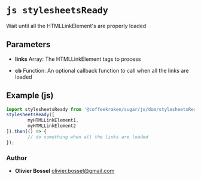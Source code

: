 


<!-- @namespace    sugar.js.dom -->
<!-- @name    stylesheetsReady -->

# ```js stylesheetsReady ```


Wait until all the HTMLLinkElement's are properly loaded

## Parameters

- **links**  Array<HTMLLinkElement>: The HTMLLinkElement tags to process

- **cb**  Function: An optional callback function to call when all the links are loaded



## Example (js)

```js
import stylesheetsReady from '@coffeekraken/sugar/js/dom/stylesheetsReady'
stylesheetsReady([
		myHTMLLinkElement1,
		myHTMLLinkElement2
]).then(() => {
		// do something when all the links are loaded
});
```


### Author
- **Olivier Bossel** <a href="mailto:olivier.bossel@gmail.com">olivier.bossel@gmail.com</a> 



